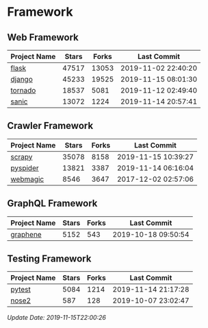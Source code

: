 # Framework

## Web Framework

| Project Name | Stars | Forks | Last Commit |
| ------------ | ----- | ----- | ----------- |
| [flask](https://github.com/pallets/flask) | 47517 | 13053 | 2019-11-02 22:40:20 |
| [django](https://github.com/django/django) | 45233 | 19525 | 2019-11-15 08:01:30 |
| [tornado](https://github.com/tornadoweb/tornado) | 18537 | 5081 | 2019-11-12 02:49:40 |
| [sanic](https://github.com/huge-success/sanic) | 13072 | 1224 | 2019-11-14 20:57:41 |

## Crawler Framework

| Project Name | Stars | Forks | Last Commit |
| ------------ | ----- | ----- | ----------- |
| [scrapy](https://github.com/scrapy/scrapy) | 35078 | 8158 | 2019-11-15 10:39:27 |
| [pyspider](https://github.com/binux/pyspider) | 13821 | 3387 | 2019-11-14 06:16:04 |
| [webmagic](https://github.com/code4craft/webmagic) | 8546 | 3647 | 2017-12-02 02:57:06 |

## GraphQL Framework

| Project Name | Stars | Forks | Last Commit |
| ------------ | ----- | ----- | ----------- |
| [graphene](https://github.com/graphql-python/graphene) | 5152 | 543 | 2019-10-18 09:50:54 |

## Testing Framework

| Project Name | Stars | Forks | Last Commit |
| ------------ | ----- | ----- | ----------- |
| [pytest](https://github.com/pytest-dev/pytest) | 5084 | 1214 | 2019-11-14 21:17:28 |
| [nose2](https://github.com/nose-devs/nose2) | 587 | 128 | 2019-10-07 23:02:47 |

*Update Date: 2019-11-15T22:00:26*